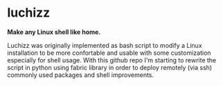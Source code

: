 luchizz
=======

**Make any Linux shell like home.**

Luchizz was originally implemented as bash script to modify a Linux installation to be more confortable and usable with some customization especially for shell usage.
With this github repo I'm starting to rewrite the script in python using fabric library in order to deploy remotely (via ssh) commonly used packages and shell improvements.
